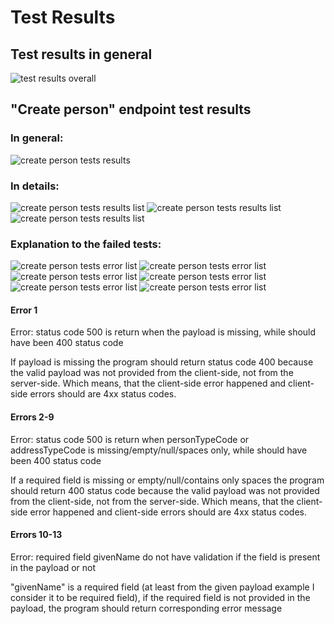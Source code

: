 # Test Results

## Test results in general
![test results overall](results_images/img.png)

## "Create person" endpoint test results
### In general:
![create person tests results](results_images/img_1.png)
### In details:
![create person tests results list](results_images/img_2.png)
![create person tests results list](results_images/img_3.png)
![create person tests results list](results_images/img_4.png)

### Explanation to the failed tests:
![create person tests error list](results_images/img_5.png)
![create person tests error list](results_images/img_6.png)
![create person tests error list](results_images/img_7.png)
![create person tests error list](results_images/img_8.png)
![create person tests error list](results_images/img_9.png)
![create person tests error list](results_images/img_10.png)

#### **Error 1**

Error: status code 500 is return when the payload is missing, while should have been 400 status code

If payload is missing the program should return status code 400 because the valid payload was not provided from the 
client-side, not from the server-side. Which means, that the client-side error happened and client-side errors should 
are 4xx status codes.


#### **Errors 2-9**

Error: status code 500 is return when personTypeCode or addressTypeCode is missing/empty/null/spaces only, while should have been 400 status code

If a required field is missing or empty/null/contains only spaces the program should return 400 status code
because the valid payload was not provided from the client-side, not from the server-side. Which means, that the client-side error happened and client-side errors should
are 4xx status codes.

#### **Errors 10-13**

Error: required field givenName do not have validation if the field is present in the payload or not

"givenName" is a required field (at least from the given payload example I consider it to be required field),
if the required field is not provided in the payload, the program should return corresponding error message

